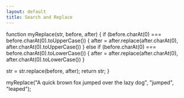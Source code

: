 ```yaml
---
layout: default
title: Search and Replace
---
```

function myReplace(str, before, after) {
  if (before.charAt(0) === before.charAt(0).toUpperCase()) {
    after = after.replace(after.charAt(0), after.charAt(0).toUpperCase())
  } else if (before.charAt(0) === before.charAt(0).toLowerCase()) {
    after = after.replace(after.charAt(0), after.charAt(0).toLowerCase())
  }

  str = str.replace(before, after);
  return str;
}

myReplace("A quick brown fox jumped over the lazy dog", "jumped", "leaped");